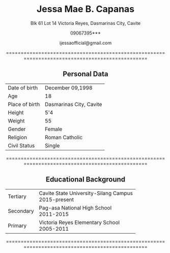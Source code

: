 <!DOCTYPE html>
<html>
<center>
<body>
<br><br><br><br>
<h1> Jessa Mae B. Capanas </h2>
<p> Blk 61 Lot 14 Victoria Reyes, Dasmarinas City, Cavite </p>
<p> 09067395*** </p>
<p> ijessaofficial@gmail.com </p>

<p> ================================================================================================ </p>
<h2> Personal Data </h2>


<table>
<tr>
 <td> Date of birth</td>
 <td> December 09,1998 </td>
</tr>

<tr>
 <td> Age</td>
 <td> 18</td>
</tr>

<tr>
 <td> Place of birth</td>
 <td> Dasmarinas City, Cavite</td>
</tr>

<tr>
 <td> Height</td>
 <td> 5'4</td>
</tr>

<tr>
 <td> Weight</td>
 <td> 55</td>
</tr>

<tr>
 <td> Gender</td>
 <td> Female</td>
</tr>

<tr>
 <td> Religion</td>
 <td> Roman Catholic</td>
</tr>

 <tr>
<td> Civil Status</td>
 <td> Single</td>
</tr>
</table>

<p>================================================================================================ </p>
<h2> Educational Background </h2>


<table>
<tr>
 <td> Tertiary</td>
 <td> Cavite State University-Silang Campus <br> 2015-present</td>
</tr>

<tr>
 <td> Secondary</td>
 <td> Pag-asa National High School <br> 2011-2015</td>
</tr>

<tr>
 <td> Primary</td>
 <td> Victoria Reyes Elementary School <br> 2005-2011</td>
</tr>
</table>

<p>================================================================================================ </p>
<br><br><br><br>


</body>
</center>
</html>
